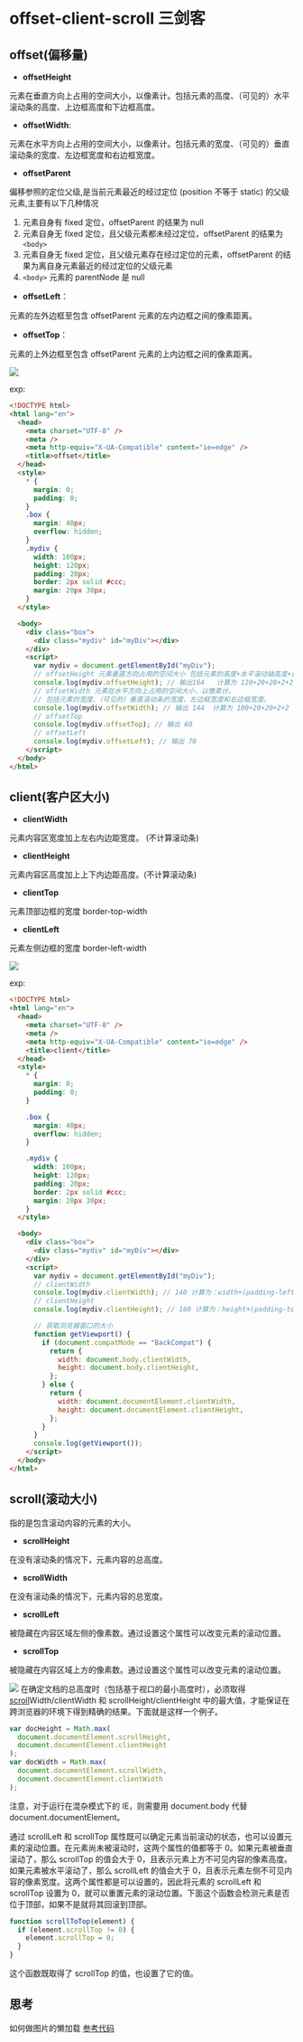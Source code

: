 # offset-client-scroll 三剑客

## offset(偏移量)

- **offsetHeight**

元素在垂直方向上占用的空间大小，以像素计。包括元素的高度、（可见的）水平滚动条的高度、上边框高度和下边框高度。

- **offsetWidth**:

元素在水平方向上占用的空间大小，以像素计。包括元素的宽度、（可见的）垂直滚动条的宽度、左边框宽度和右边框宽度。

- **offsetParent**

偏移参照的定位父级,是当前元素最近的经过定位 (position 不等于 static) 的父级元素,主要有以下几种情况

1. 元素自身有 fixed 定位，offsetParent 的结果为 null
2. 元素自身无 fixed 定位，且父级元素都未经过定位，offsetParent 的结果为 `<body>`
3. 元素自身无 fixed 定位，且父级元素存在经过定位的元素，offsetParent 的结果为离自身元素最近的经过定位的父级元素
4. `<body>` 元素的 parentNode 是 null

- **offsetLeft**：

元素的左外边框至包含 offsetParent 元素的左内边框之间的像素距离。

- **offsetTop**：

元素的上外边框至包含 offsetParent 元素的上内边框之间的像素距离。

![](../assets/offset.png)

exp:

```html
<!DOCTYPE html>
<html lang="en">
  <head>
    <meta charset="UTF-8" />
    <meta />
    <meta http-equiv="X-UA-Compatible" content="ie=edge" />
    <title>offset</title>
  </head>
  <style>
    * {
      margin: 0;
      padding: 0;
    }
    .box {
      margin: 40px;
      overflow: hidden;
    }
    .mydiv {
      width: 100px;
      height: 120px;
      padding: 20px;
      border: 2px solid #ccc;
      margin: 20px 30px;
    }
  </style>

  <body>
    <div class="box">
      <div class="mydiv" id="myDiv"></div>
    </div>
    <script>
      var mydiv = document.getElementById("myDiv");
      // offsetHeight 元素垂直方向占用的空间大小 包括元素的高度+水平滚动轴高度+边框高度
      console.log(mydiv.offsetHeight); // 输出164   计算为 120+20+20+2+2 = 164
      // offsetWidth 元素在水平方向上占用的空间大小，以像素计。
      // 包括元素的宽度、（可见的）垂直滚动条的宽度、左边框宽度和右边框宽度。
      console.log(mydiv.offsetWidth); // 输出 144  计算为 100+20+20+2+2 = 144
      // offsetTop
      console.log(mydiv.offsetTop); // 输出 60
      // offsetLeft
      console.log(mydiv.offsetLeft); // 输出 70
    </script>
  </body>
</html>
```

## client(客户区大小)

- **clientWidth**

元素内容区宽度加上左右内边距宽度。 (不计算滚动条)

- **clientHeight**

元素内容区高度加上上下内边距高度。(不计算滚动条)

- **clientTop**

元素顶部边框的宽度 border-top-width

- **clientLeft**

元素左侧边框的宽度 border-left-width

![](../assets/client.png)

exp:

```html
<!DOCTYPE html>
<html lang="en">
  <head>
    <meta charset="UTF-8" />
    <meta />
    <meta http-equiv="X-UA-Compatible" content="ie=edge" />
    <title>client</title>
  </head>
  <style>
    * {
      margin: 0;
      padding: 0;
    }

    .box {
      margin: 40px;
      overflow: hidden;
    }

    .mydiv {
      width: 100px;
      height: 120px;
      padding: 20px;
      border: 2px solid #ccc;
      margin: 20px 30px;
    }
  </style>

  <body>
    <div class="box">
      <div class="mydiv" id="myDiv"></div>
    </div>
    <script>
      var mydiv = document.getElementById("myDiv");
      // clientWidth
      console.log(mydiv.clientWidth); // 140 计算为：width+(padding-left)+(padding-right)
      // clientHeight
      console.log(mydiv.clientHeight); // 160 计算为：height+(padding-top)+(padding-bottom)

      // 获取浏览器窗口的大小
      function getViewport() {
        if (document.compatMode == "BackCompat") {
          return {
            width: document.body.clientWidth,
            height: document.body.clientHeight,
          };
        } else {
          return {
            width: document.documentElement.clientWidth,
            height: document.documentElement.clientHeight,
          };
        }
      }
      console.log(getViewport());
    </script>
  </body>
</html>
```

## scroll(滚动大小)

指的是包含滚动内容的元素的大小。

- **scrollHeight**

在没有滚动条的情况下，元素内容的总高度。

- **scrollWidth**

在没有滚动条的情况下，元素内容的总宽度。

- **scrollLeft**

被隐藏在内容区域左侧的像素数。通过设置这个属性可以改变元素的滚动位置。

- **scrollTop**

被隐藏在内容区域上方的像素数。通过设置这个属性可以改变元素的滚动位置。

![](../assets/scroll.png)
在确定文档的总高度时（包括基于视口的最小高度时），必须取得[scroll](https://so.csdn.net/so/search?q=scroll)Width/clientWidth 和 scrollHeight/clientHeight 中的最大值，才能保证在跨浏览器的环境下得到精确的结果。下面就是这样一个例子。

```js
var docHeight = Math.max(
  document.documentElement.scrollHeight,
  document.documentElement.clientHeight
);
var docWidth = Math.max(
  document.documentElement.scrollWidth,
  document.documentElement.clientWidth
);
```

注意，对于运行在混杂模式下的 IE，则需要用 document.body 代替 document.documentElement。

通过 scrollLeft 和 scrollTop 属性既可以确定元素当前滚动的状态，也可以设置元素的滚动位置。在元素尚未被滚动时，这两个属性的值都等于 0。如果元素被垂直滚动了，那么 scrollTop 的值会大于 0，且表示元素上方不可见内容的像素高度。如果元素被水平滚动了，那么 scrollLeft 的值会大于 0，且表示元素左侧不可见内容的像素宽度。这两个属性都是可以设置的，因此将元素的 scrollLeft 和 scrollTop 设置为 0，就可以重置元素的滚动位置。下面这个函数会检测元素是否位于顶部，如果不是就将其回滚到顶部。

```js
function scrollToTop(element) {
  if (element.scrollTop != 0) {
    element.scrollTop = 0;
  }
}
```

这个函数既取得了 scrollTop 的值，也设置了它的值。

## 思考

如何做图片的懒加载
[参考代码](https://github.com/BigCoal/day-log/tree/master/code%E5%9F%BA%E7%A1%80/html/%E5%9B%BE%E7%89%87%E6%87%92%E5%8A%A0%E8%BD%BD)
